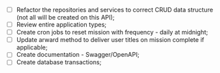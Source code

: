 -   [ ] Refactor the repositories and services to correct CRUD data structure (not all will be created on this API);
-   [ ] Review entire application types;
-   [ ] Create cron jobs to reset mission with frequency - daily at midnight;
-   [ ] Update arward method to deliver user titles on mission complete if applicable;
-   [ ] Create documentation - Swagger/OpenAPI;
-   [ ] Create database transactions;
